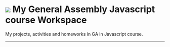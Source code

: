 # ![](https://ga-dash.s3.amazonaws.com/production/assets/logo-9f88ae6c9c3871690e33280fcf557f33.png) My General Assembly Javascript course Workspace

My projects, activities and homeworks in GA in Javascript course.

---

